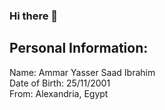 ### Hi there 👋

## Personal Information:
  Name: Ammar Yasser Saad Ibrahim\
  Date of Birth: 25/11/2001\
  From: Alexandria, Egypt
